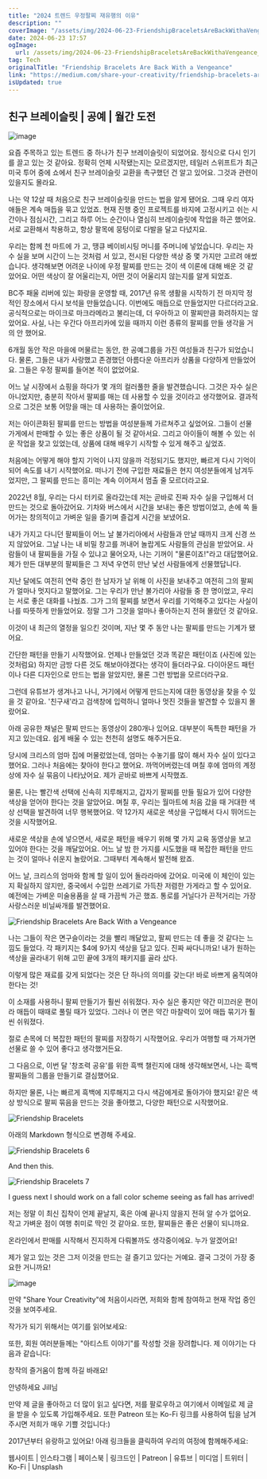```yaml
---
title: "2024 트렌드 우정팔찌 재유행의 이유"
description: ""
coverImage: "/assets/img/2024-06-23-FriendshipBraceletsAreBackWithaVengeance_0.png"
date: 2024-06-23 17:57
ogImage:
  url: /assets/img/2024-06-23-FriendshipBraceletsAreBackWithaVengeance_0.png
tag: Tech
originalTitle: "Friendship Bracelets Are Back With a Vengeance"
link: "https://medium.com/share-your-creativity/friendship-bracelets-are-back-with-a-vengeance-269fdc883d16"
isUpdated: true
---
```


## 친구 브레이슬릿 | 공예 | 월간 도전

![image](/assets/img/2024-06-23-FriendshipBraceletsAreBackWithaVengeance_0.png)

요즘 주목하고 있는 트렌드 중 하나가 친구 브레이슬릿이 되었어요. 정식으로 다시 인기를 끌고 있는 것 같아요. 정확히 언제 시작됐는지는 모르겠지만, 테일러 스위프트가 최근 미국 투어 중에 쇼에서 친구 브레이슬릿 교환을 촉구했던 건 알고 있어요. 그것과 관련이 있을지도 몰라요.

나는 약 12살 때 처음으로 친구 브레이슬릿을 만드는 법을 알게 됐어요. 그때 우리 여자애들은 계속 매듭을 묶고 있었죠. 현재 진행 중인 프로젝트를 바지에 고정시키고 쉬는 시간이나 점심시간, 그리고 하루 어느 순간이나 열심히 브레이슬릿에 작업을 하곤 했어요. 서로 교환해서 착용하고, 항상 팔목에 뭉텅이로 다발을 달고 다녔지요.

<div class="content-ad"></div>

우리는 함께 천 마트에 가 고, 땡큐 베이비시팅 머니를 주머니에 넣었습니다. 우리는 자수 실을 보며 시간이 느는 것처럼 서 있고, 전시된 다양한 색상 중 몇 가지만 고르려 애썼습니다. 생각해보면 어려운 나이에 우정 팔찌를 만드는 것이 색 이론에 대해 배운 것 같았어요. 어떤 색상이 잘 어울리는지, 어떤 것이 어울리지 않는지를 알게 되었죠.

BC주 패울 리버에 있는 화랑을 운영할 때, 2017년 유목 생활을 시작하기 전 마지막 정적인 장소에서 다시 보석을 만들었습니다. 이번에도 매듭으로 만들었지만 다르더라고요. 공식적으로는 마이크로 마크라메라고 불리는데, 더 우아하고 이 팔찌만큼 화려하지는 않았어요. 사실, 나는 우간다 아프리카에 있을 때까지 이런 종류의 팔찌를 만들 생각을 거의 안 했어요.

6개월 동안 작은 마을에 머물르는 동안, 한 공예그룹을 가진 여성들과 친구가 되었습니다. 물론, 그들은 내가 사랑했고 존경했던 아름다운 아프리카 상품을 다양하게 만들었어요. 그들은 우정 팔찌를 들어본 적이 없었어요.

어느 날 시장에서 쇼핑을 하다가 몇 개의 컬러풀한 줄을 발견했습니다. 그것은 자수 실은 아니었지만, 충분히 작아서 팔찌를 매는 데 사용할 수 있을 것이라고 생각했어요. 결과적으로 그것은 보통 어망을 매는 데 사용하는 줄이었어요.

<div class="content-ad"></div>

저는 아이콘화된 팔찌를 만드는 방법을 여성분들께 가르쳐주고 싶었어요. 그들이 선물 가게에서 판매할 수 있는 좋은 상품이 될 것 같아서요. 그리고 아이들이 해볼 수 있는 쉬운 작업을 찾고 있었는데, 상품에 대해 배우기 시작할 수 있게 해주고 싶었죠.

처음에는 어떻게 해야 할지 기억이 나지 않을까 걱정되기도 했지만, 빠르게 다시 기억이 되어 속도를 내기 시작했어요. 떠나기 전에 구입한 재료들은 현지 여성분들에게 남겨두었지만, 그 팔찌를 만드는 흥미는 계속 이어져서 멈출 줄 모르더라고요.

2022년 8월, 우리는 다시 터키로 올라갔는데 저는 곧바로 진짜 자수 실을 구입해서 더 만드는 것으로 돌아갔어요. 기차와 버스에서 시간을 보내는 좋은 방법이었고, 손에 쏙 들어가는 창의적이고 가벼운 일을 즐기며 즐겁게 시간을 보냈어요.

<div class="content-ad"></div>

내가 가지고 다니던 팔찌들이 어느 날 불가리아에서 사람들과 만날 때까지 크게 신경 쓰지 않았어요. 그날 나는 내 비밀 창고를 꺼내어 놀랍게도 사람들의 관심을 받았어요. 사람들이 내 팔찌들을 가질 수 있냐고 물어오자, 나는 기꺼이 "물론이죠!"라고 대답했어요. 제가 만든 대부분의 팔찌들은 그 저녁 우연히 만난 낯선 사람들에게 선물했답니다.

지난 달에도 여전히 연락 중인 한 남자가 날 위해 이 사진을 보내주고 여전히 그의 팔찌가 얼마나 멋지다고 말했어요. 그는 우리가 만난 불가리아 사람들 중 한 명이었고, 우리는 서로 좋은 대화를 나눴죠. 그가 그의 팔찌를 보면서 우리를 기억해주고 있다는 사실이 나를 따뜻하게 만들었어요. 정말 그가 그것을 얼마나 좋아하는지 전혀 몰랐던 것 같아요.

이것이 내 최근의 열정을 일으킨 것이며, 지난 몇 주 동안 나는 팔찌를 만드는 기계가 됐어요.

<div class="content-ad"></div>

간단한 패턴을 만들기 시작했어요. 언제나 만들었던 것과 똑같은 패턴이죠 (사진에 있는 것처럼요) 하지만 금방 다른 것도 해보아야겠다는 생각이 들더라구요. 다이아몬드 패턴이나 다른 디자인으로 만드는 법을 알았지만, 물론 그런 방법을 모르더라구요.

그런데 유튜브가 생겨나고 나니, 거기에서 어떻게 만드는지에 대한 동영상을 찾을 수 있을 것 같아요. '친구새'라고 검색창에 입력하니 얼마나 멋진 것들을 발견할 수 있을지 몰랐어요.

아래 공유한 채널은 팔찌 만드는 동영상이 280개나 있어요. 대부분이 독특한 패턴을 가지고 있는데요. 쉽게 배울 수 있는 천천히 설명도 해주거든요.

당시에 크리스의 엄마 집에 머물렀었는데, 엄마는 수놓기를 많이 해서 자수 실이 있다고 했어요. 그러나 처음에는 찾아야 한다고 했어요. 까먹어버렸는데 며칠 후에 엄마의 계정 상에 자수 실 묶음이 나타났어요. 제가 곧바로 바쁘게 시작했죠.

<div class="content-ad"></div>

물론, 나는 빨간색 선택에 신속히 지루해지고, 갑자기 팔찌를 만들 필요가 있어 다양한 색상을 얻어야 한다는 것을 알았어요. 며칠 후, 우리는 월마트에 처음 갔을 때 거대한 색상 선택을 발견하여 너무 행복했어요. 약 12가지 새로운 색상을 구입해서 다시 뛰어드는 것을 시작했어요.

새로운 색상을 손에 넣으면서, 새로운 패턴을 배우기 위해 몇 가지 교육 동영상을 보고 있어야 한다는 것을 깨달았어요. 어느 날 밤 한 가지를 시도했을 때 복잡한 패턴을 만드는 것이 얼마나 쉬운지 놀랐어요. 그때부터 계속해서 발전해 왔죠.

어느 날, 크리스의 엄마와 함께 할 일이 있어 돌라라마에 갔어요. 미국에 이 체인이 있는지 확실하지 않지만, 중국에서 수입한 쓰레기로 가득찬 저렴한 가게라고 할 수 있어요. 예전에는 가벼운 미술용품을 살 때 가끔씩 가곤 했죠. 통로를 거닐다가 끈적거리는 가장 사랑스러운 비닐싸개를 발견했어요.

<div class="content-ad"></div>

![Friendship Bracelets Are Back With a Vengeance](/assets/img/2024-06-23-FriendshipBraceletsAreBackWithaVengeance_4.png)

나는 그들이 작은 면구슬이라는 것을 빨리 깨달았고, 팔찌 만드는 데 좋을 것 같다는 느낌도 들었다. 각 패키지는 $4에 9가지 색상을 담고 있다. 진짜 싸다니까요! 내가 원하는 색상을 골라내기 위해 고민 끝에 3개의 패키지를 골라 샀다.

이렇게 많은 재료를 갖게 되었다는 것은 단 하나의 의미를 갖는다! 바로 바쁘게 움직여야 한다는 것!

이 소재를 사용하니 팔찌 만들기가 훨씬 쉬워졌다. 자수 실은 좋지만 약간 미끄러운 편이라 매듭이 때때로 풀릴 때가 있었다. 그러나 이 면은 약간 마찰력이 있어 매듭 묶기가 훨씬 쉬워졌다.

<div class="content-ad"></div>

절로 손목에 더 복잡한 패턴의 팔찌를 저장하기 시작했어요. 우리가 여행할 때 가져가면 선물로 쓸 수 있어 좋다고 생각했거든요.

그 다음으로, 이번 달 '창조력 공유'를 위한 흑백 챌린지에 대해 생각해보면서, 나는 흑백 팔찌들의 그룹을 만들기로 결심했어요.

하지만 물론, 나는 빠르게 흑백에 지루해지고 다시 색감에게로 돌아가야 했지요! 같은 색상 방식으로 팔찌 묶음을 만드는 것을 좋아했고, 다양한 패턴으로 시작했어요.

![Friendship Bracelets](/assets/img/2024-06-23-FriendshipBraceletsAreBackWithaVengeance_5.png)

<div class="content-ad"></div>

아래의 Markdown 형식으로 변경해 주세요.

![Friendship Bracelets 6](/assets/img/2024-06-23-FriendshipBraceletsAreBackWithaVengeance_6.png)

And then this.

![Friendship Bracelets 7](/assets/img/2024-06-23-FriendshipBraceletsAreBackWithaVengeance_7.png)

I guess next I should work on a fall color scheme seeing as fall has arrived!

<div class="content-ad"></div>

저는 정말 이 최신 집착이 언제 끝날지, 혹은 아예 끝나지 않을지 전혀 알 수가 없어요. 작고 가벼운 점이 여행 취미로 딱인 것 같아요. 또한, 팔찌들은 좋은 선물이 되니까요.

온라인에서 판매를 시작해서 진지하게 다뤄볼까도 생각중이에요. 누가 알겠어요!

제가 알고 있는 것은 그저 이것을 만드는 걸 즐기고 있다는 거예요. 결국 그것이 가장 중요한 거니까요!

![image](/assets/img/2024-06-23-FriendshipBraceletsAreBackWithaVengeance_8.png)

<div class="content-ad"></div>

만약 "Share Your Creativity"에 처음이시라면, 저희와 함께 참여하고 현재 작업 중인 것을 보여주세요.

작가가 되기 위해서는 여기를 읽어보세요:

또한, 회원 여러분들께는 "아티스트 이야기"를 작성할 것을 장려합니다. 제 이야기는 다음과 같습니다:

창작의 즐거움이 함께 하길 바래요!

<div class="content-ad"></div>

안녕하세요 Jill님

만약 제 글을 좋아하고 더 많이 읽고 싶다면, 저를 팔로우하고 여기에서 이메일로 제 글을 받을 수 있도록 가입해주세요. 또한 Patreon 또는 Ko-Fi 링크를 사용하여 팁을 남겨주시면 저희가 매우 기쁠 것입니다:)

2017년부터 유랑하고 있어요! 아래 링크들을 클릭하여 우리의 여정에 함께해주세요:

웹사이트 | 인스타그램 | 페이스북 | 링크드인 | Patreon | 유튜브 | 미디엄 | 트위터 | Ko-Fi | Unsplash
